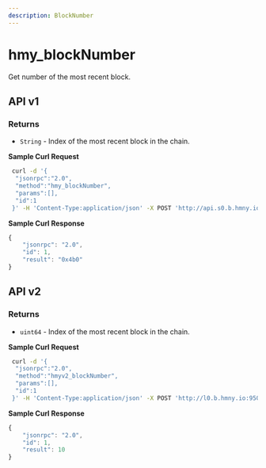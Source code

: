 ```yaml
---
description: BlockNumber
---
```


# hmy_blockNumber

Get number of the most recent block.

## API v1

### Returns

* `String` - Index of the most recent block in the chain.

**Sample Curl Request**

```bash
 curl -d '{
  "jsonrpc":"2.0",
  "method":"hmy_blockNumber",
  "params":[],
  "id":1
 }' -H 'Content-Type:application/json' -X POST 'http://api.s0.b.hmny.io'
```

**Sample Curl Response**

```javascript
{
    "jsonrpc": "2.0",
    "id": 1,
    "result": "0x4b0"
}
```

## API v2

### Returns

* `uint64` - Index of the most recent block in the chain.

**Sample Curl Request**

```bash
 curl -d '{
  "jsonrpc":"2.0",
  "method":"hmyv2_blockNumber",
  "params":[],
  "id":1
 }' -H 'Content-Type:application/json' -X POST 'http://l0.b.hmny.io:9500'
```

**Sample Curl Response**

```javascript
{
    "jsonrpc": "2.0",
    "id": 1,
    "result": 10
}
```
